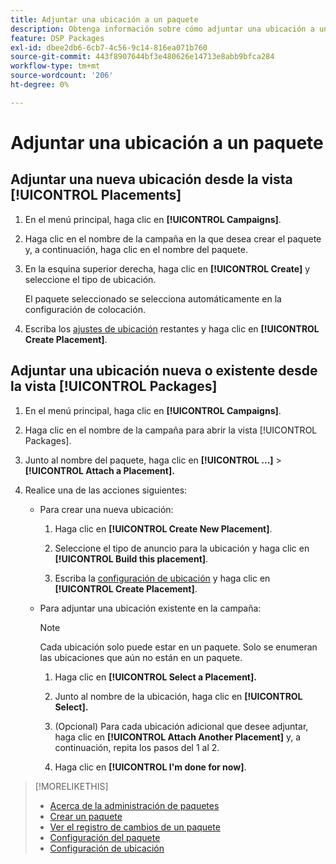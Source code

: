 ```yaml
---
title: Adjuntar una ubicación a un paquete
description: Obtenga información sobre cómo adjuntar una ubicación a un paquete.
feature: DSP Packages
exl-id: dbee2db6-6cb7-4c56-9c14-816ea071b760
source-git-commit: 443f8907644bf3e480626e14713e8abb9bfca284
workflow-type: tm+mt
source-wordcount: '206'
ht-degree: 0%

---
```


# Adjuntar una ubicación a un paquete

## Adjuntar una nueva ubicación desde la vista [!UICONTROL Placements]

1. En el menú principal, haga clic en **[!UICONTROL Campaigns]**.

1. Haga clic en el nombre de la campaña en la que desea crear el paquete y, a continuación, haga clic en el nombre del paquete.

1. En la esquina superior derecha, haga clic en **[!UICONTROL Create]** y seleccione el tipo de ubicación.

   El paquete seleccionado se selecciona automáticamente en la configuración de colocación.

1. Escriba los [ajustes de ubicación](/help/dsp/campaign-management/placements/placement-settings.md) restantes y haga clic en **[!UICONTROL Create Placement]**.

## Adjuntar una ubicación nueva o existente desde la vista [!UICONTROL Packages]

1. En el menú principal, haga clic en **[!UICONTROL Campaigns]**.

1. Haga clic en el nombre de la campaña para abrir la vista [!UICONTROL Packages].

1. Junto al nombre del paquete, haga clic en **[!UICONTROL ...]** > **[!UICONTROL Attach a Placement].**

1. Realice una de las acciones siguientes:

   * Para crear una nueva ubicación:

      1. Haga clic en **[!UICONTROL Create New Placement]**.

      1. Seleccione el tipo de anuncio para la ubicación y haga clic en **[!UICONTROL Build this placement]**.

      1. Escriba la [configuración de ubicación](/help/dsp/campaign-management/placements/placement-settings.md) y haga clic en **[!UICONTROL Create Placement]**.

   * Para adjuntar una ubicación existente en la campaña:

     >[!NOTE]
     >
     >Cada ubicación solo puede estar en un paquete. Solo se enumeran las ubicaciones que aún no están en un paquete.

      1. Haga clic en **[!UICONTROL Select a Placement].**

      1. Junto al nombre de la ubicación, haga clic en **[!UICONTROL Select].**

      1. (Opcional) Para cada ubicación adicional que desee adjuntar, haga clic en **[!UICONTROL Attach Another Placement]** y, a continuación, repita los pasos del 1 al 2.

      1. Haga clic en **[!UICONTROL I'm done for now]**.

>[!MORELIKETHIS]
>
>* [Acerca de la administración de paquetes](package-about.md)
>* [Crear un paquete](package-create.md)
>* [Ver el registro de cambios de un paquete](package-change-log.md)
>* [Configuración del paquete](package-settings.md)
>* [Configuración de ubicación](/help/dsp/campaign-management/placements/placement-settings.md)
